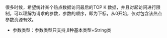 很多时候，希望统计某个热点数据访问最后的TOP K 数据，并且对起访问进行限制，可以理解为请求的参数，参数的顺序，即为下标，从0开始，仅对包含该热点参数资源有效。



- 参数类型：参数类型只支持,8种基本类型+String类